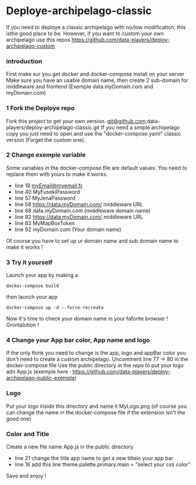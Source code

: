 # Deploye-archipelago-classic

If you need to deploye a classic archipelago with no/low modification, this isthe good place to be.
However, if you want to custom your own archipelago use this repos https://github.com/data-players/deploy-archipelago-custom

### introduction

First make sur you get docker and docker-compose install on your server
Make sure you have an usable domain name, then create 2 sub-domain for middleware and frontend (Exemple data.myDomain.com and myDomain.com)

### 1 Fork the Deploye repo

Fork this project to get your own version. git@github.com:data-players/deploy-archipelago-classic.git
If you need a simple archipelago copy you just need to open and use the "docker-compose.yaml" classic version (Forget the custom one).

### 2 Change exemple variable

Some variables in the docker-compose file are default values. You need to replace them with yours to make it works.
- line 19 myEmail@myemail.fr
- line 40 MyFusekiPassword
- line 57 MyJenaPassword
- line 58 https://data.myDomain.com/ middleware URL
- line 68 data.myDomain.com (middleware domain name)
- line 82 https://data.myDomain.com/ middleware URL
- line 83 MyMapBoxToken
- line 92 myDomain.com (Your domain name)

Of course you have to set up ur domain name and sub domain name to make it works !

### 3 Try it yourself

Launch your app by making a 
```
docker-compose build
```

then launch your app
```
docker-compose up -d --force-recreate
```

Now it's time to check your domain name in your faforite browser !
Grontalution !

### 4 Change your App bar color, App name and logo

If the only think you need to change is the app, logo and appBar color you don't need to create a custom archipelago.
Uncomment line 77 -> 80 in the docker-compose file 
Use the public directory in the repo to put your logo adn App.js (exemple here : https://github.com/data-players/deploy-archipelago-public-exemple)

### Logo
Put your logo inside this directory and name it MyLogo.png (of course you can change the name in the docker-compose file if the extension isn't the good one)

### Color and Title
Create a new file name App.js in the public directory
- line 21 change the title app name to get a new titlein your app bar
- line 16 add this line theme.palette.primary.main = "select your css color"

Save and enjoy !
